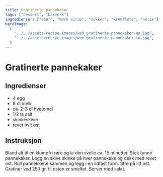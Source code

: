 ```yaml
---
title: Gratinerte pannekaker
tags: ["dessert", "bakverk"]
ingredienser: ["smør", "mørk sirup", "sukker", "kremfløte", "nelik"]
heroImage:
  [
    "../../assets/recipe-images/web_gratinerte-pannekaker-en.jpg",
    "../../assets/recipe-images/web_gratinerte-pannekaker-to.jpg",
  ]
---
```


# Gratinerte pannekaker

## Ingredienser

- 4 egg
- 8 dl melk
- ca. 2-3 dl hvetemel
- 1/2 ts salt
- skinkeskiver
- revet hvit ost

## Instruksjon

Bland alt til en klumpfri røre og la den svelle ca. 15 minutter. Stek tynne pannekaker. Legg en skive skinke på hver pannekake og dekk med revet ost. Rull pannekkene sammen og legg i en ildfast form. Strø på litt ost. Gratiner ved 250 gr. til osten er smeltet. Server med salat.
